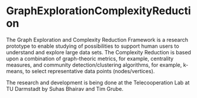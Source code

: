# GraphExplorationComplexityReduction
The Graph Exploration and Complexity Reduction Framework is a research prototype to enable studying of possibilities to support human users to understand and explore large data sets. The Complexity Reduction is based upon a combination of graph-theoric metrics, for example, centrality measures, and community detection/clustering algorithms, for example, k-means, to select representative data points (nodes/vertices).

The research and development is being done at the Telecooperation Lab at TU Darmstadt by Suhas Bhairav and Tim Grube.


